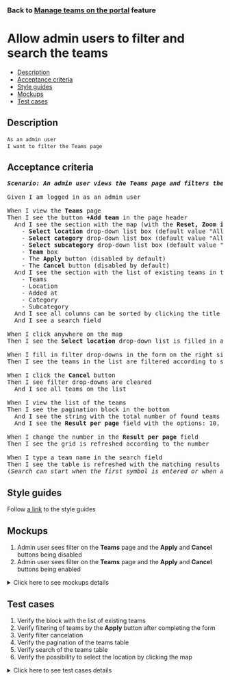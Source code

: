 ### Back to [Manage teams on the portal](../../README.md) feature

# Allow admin users to filter and search the teams

- [Description](#description)
- [Acceptance criteria](#acceptance-criteria)
- [Style guides](#style-guides)
- [Mockups](#mockups)
- [Test cases](#test-cases)

## Description

    As an admin user
    I want to filter the Teams page

## Acceptance criteria

<pre>
<b><i>Scenario: An admin user views the <b>Teams</b> page and filters the existing teams</i></b>

Given I am logged in as an admin user

When I view the <b>Teams</b> page
Then I see the button <b>+Add team</b> in the page header
  And I see the section with the map (with the <b>Reset, Zoom in</b>, and <b>Zoom out</b> icons) on the left side and the filter form on the right that has the following elements:
    - <b>Select location</b> drop-down list box (default value "All")
    - <b>Select category</b> drop-down list box (default value "All")
    - <b>Select subcategory</b> drop-down list box (default value "All")
    - <b>Team</b> box
    - The <b>Apply</b> button (disabled by default)
    - The <b>Cancel</b> button (disabled by default)
  And I see the section with the list of existing teams in the table consisting of:
    - Teams
    - Location
    - Added at
    - Category
    - Subcategory
  And I see all columns can be sorted by clicking the title
  And I see a search field

When I click anywhere on the map
Then I see the <b>Select location</b> drop-down list is filled in according to the selected location on the map

When I fill in filter drop-downs in the form on the right side of the map and click the <b>Apply</b> button
Then I see the teams in the list are filtered according to selected values in the drop-downs

When I click the <b>Cancel</b> button
Then I see filter drop-downs are cleared
  And I see all teams on the list

When I view the list of the teams
Then I see the pagination block in the bottom
  And I see the string with the total number of found teams
  And I see the <b>Result per page</b> field with the options: 10, 20, 45, 90

When I change the number in the <b>Result per page</b> field
Then I see the grid is refreshed according to the number

When I type a team name in the search field
Then I see the table is refreshed with the matching results
(<i>Search can start when the first symbol is entered or when at least 3 symbols are entered</i>)
</pre>

## Style guides

Follow [a link](https://www.figma.com/proto/0zkkf5WC77OSpvyD6YXpFE/Style-guides?page-id=0%3A1&node-id=19%3A5368&viewport=266%2C48%2C0.54&scaling=min-zoom&starting-point-node-id=19%3A5368) to the style guides

## Mockups

1. Admin user sees filter on the <b>Teams</b> page and the <b>Apply</b> and <b>Cancel</b> buttons being disabled
2. Admin user sees filter on the <b>Teams</b> page and the <b>Apply</b> and <b>Cancel</b> buttons being enabled

<details>
  <summary>Click here to see mockups details</summary>

**1. Admin user sees filter on the Teams page and the Apply and Cancel buttons being disabled:**

![AAdmin user sees filter on the Teams page and the Apply and Cancel buttons being disabled](/web_application_features/maintain_navigation/images/manage_teams_page.png)

**2. Admin user sees filter on the Teams page and the Apply and Cancel buttons being enabled:**

![Admin user sees filter on the Teams page and the Apply and Cancel buttons being enabled](/web_application_features/maintain_navigation/images/teams_page_active_filter_buttons.png)

</details>

## Test cases

1. Verify the block with the list of existing teams
2. Verify filtering of teams by the <b>Apply</b> button after completing the form
3. Verify filter cancelation
4. Verify the pagination of the teams table
5. Verify search of the teams table
6. Verify the possibility to select the location by clicking the map

<details>
  <summary>Click here to see test cases details</summary>

### **#1. Verify the block with the list of existing teams**

|Preconditions|Steps|Expected result
--------------|-----|----------
|- Log in with admin account</br>- Go to the <b>Teams</b> configuration page |1) Observe the content of the block with the list of existing teams|1) The block with the list of existing teams consists of the following columns: <b>Teams, Location, Added at, Category, Subcategory</b>|

### **#2. Verify filtering of teams by the Apply button after completing the form**

|Preconditions|Steps|Expected result
--------------|-----|----------
|- Log in with admin account</br>- Go to the <b>Teams</b> configuration page|1) Complete the filter form by selecting the needed data in every drop-down list</br>2) Click <b>Apply</b>|2) The teams are filtered according to selected items in drop-down lists|

### **#3. Verify filter cancelation**

|Preconditions|Steps|Expected result
--------------|-----|----------
|- Log in with admin account</br>- Go to the <b>Teams</b> configuration page|1) Complete the filter form by selecting the needed data in every drop-down list</br>2) Click <b>Cancel</b>|2) The form is reset and all teams are displayed|

### **#4. Verify the pagination of the teams table**

|Preconditions|Steps|Expected result
--------------|-----|----------
|- Log in with admin account</br>- Go to the <b>Teams</b> configuration page|1) Click any page on the pagination block under the list of existing teams</br>2) Change <b>Result per page</b> number |1) Admin user is navigated to the chosen page of the table</br>2) The table renders the selected number of rows|

### **#5. Verify search of the teams table**

|Preconditions|Steps|Expected result
--------------|-----|----------
|- Log in with admin account</br>- Go to the <b>Teams</b> configuration page|1) Click the search icon</br>2) Type something into the search field |2) The table renders the matching results|

### **#6. Verify the possibility to select the location by clicking the map**

|Preconditions|Steps|Expected result
--------------|-----|----------
|- Log in with admin account</br>- Go to the <b>Teams</b> configuration page|1) Click the <b>+Add team</b> button</br>2) Click anywhere on the map</br>3) Complete the form</br>4) Click <b>Add to list</b>|2) Select location drop-down list is filled according to the selected location on the map</br>4) A success message appears and the team is added to the top of the list|
</details>
